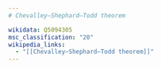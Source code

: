 ```yaml
---
# Chevalley–Shephard–Todd theorem

wikidata: Q5094305
msc_classification: "20"
wikipedia_links:
  - "[[Chevalley–Shephard–Todd theorem]]"
---
```

